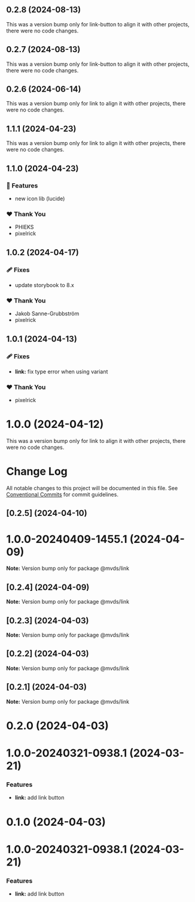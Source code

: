 ## 0.2.8 (2024-08-13)

This was a version bump only for link-button to align it with other projects, there were no code changes.

## 0.2.7 (2024-08-13)

This was a version bump only for link-button to align it with other projects, there were no code changes.

## 0.2.6 (2024-06-14)

This was a version bump only for link to align it with other projects, there were no code changes.

## 1.1.1 (2024-04-23)

This was a version bump only for link to align it with other projects, there were no code changes.

## 1.1.0 (2024-04-23)

### 🚀 Features

- new icon lib (lucide)

### ❤️ Thank You

- PHIEKS
- pixelrick

## 1.0.2 (2024-04-17)

### 🩹 Fixes

- update storybook to 8.x

### ❤️ Thank You

- Jakob Sanne-Grubbström
- pixelrick

## 1.0.1 (2024-04-13)

### 🩹 Fixes

- **link:** fix type error when using variant

### ❤️ Thank You

- pixelrick

# 1.0.0 (2024-04-12)

This was a version bump only for link to align it with other projects, there were no code changes.

# Change Log

All notable changes to this project will be documented in this file.
See [Conventional Commits](https://conventionalcommits.org) for commit guidelines.

## [0.2.5] (2024-04-10)

# 1.0.0-20240409-1455.1 (2024-04-09)

**Note:** Version bump only for package @mvds/link

## [0.2.4] (2024-04-09)

**Note:** Version bump only for package @mvds/link

## [0.2.3] (2024-04-03)

**Note:** Version bump only for package @mvds/link

## [0.2.2] (2024-04-03)

**Note:** Version bump only for package @mvds/link

## [0.2.1] (2024-04-03)

**Note:** Version bump only for package @mvds/link

# 0.2.0 (2024-04-03)

# 1.0.0-20240321-0938.1 (2024-03-21)

### Features

- **link:** add link button

# 0.1.0 (2024-04-03)

# 1.0.0-20240321-0938.1 (2024-03-21)

### Features

- **link:** add link button
